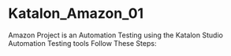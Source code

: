# Katalon_Amazon_01
Amazon Project is an Automation Testing using the Katalon Studio Automation Testing tools Follow These Steps:
